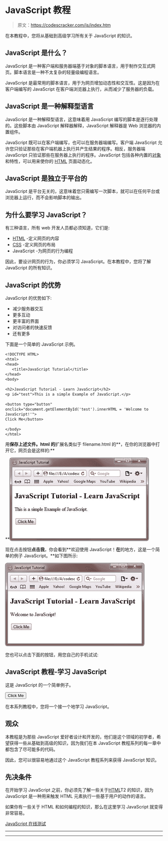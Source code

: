 # JavaScript 教程

> 原文：<https://codescracker.com/js/index.htm>

在本教程中，您将从基础到高级学习所有关于 JavaScript 的知识。

## JavaScript 是什么？

JavaScript 是一种客户端和服务器端基于对象的脚本语言，用于制作交互式网页。脚本语言是一种不太复杂的轻量级编程语言。

JavaScript 是最常用的脚本语言，用于为网页增加动态性和交互性。这是因为在客户端编写的 JavaScript 在客户端浏览器上执行，从而减少了服务器的负载。

## JavaScript 是一种解释型语言

JavaScript 是一种解释型语言，这意味着用 JavaScript 编写的脚本是逐行处理的。这些脚本由 JavaScript 解释器解释，JavaScript 解释器是 Web 浏览器的内置组件。

JavaScript 既可以在客户端编写，也可以在服务器端编写。客户端 JavaScript 允许您只验证那些在客户端机器上执行并产生结果的程序。相反，服务器端 JavaScript 只验证那些在服务器上执行的程序。JavaScript 包括各种内置的[对象](/js/js-objects.htm)和特性，可以用来使你的 [HTML](/html/index.htm) 页面动态化。

## JavaScript 是独立于平台的

JavaScript 是平台无关的，这意味着您只需编写一次脚本，就可以在任何平台或浏览器上运行，而不会影响脚本的输出。

## 为什么要学习 JavaScript？

有三种语言，所有 web 开发人员都必须知道，它们是:

*   [HTML](/html/index.htm) -定义网页的内容
*   [CSS](/css/index.htm) -定义网页的布局
*   JavaScript -为网页的行为编程

因此，要设计网页的行为，你必须学习 JavaScript。在本教程中，您将了解 JavaScript 的所有知识。

## JavaScript 的优势

JavaScript 的优势如下:

*   减少服务器交互
*   更多互动
*   更丰富的界面
*   对访问者的快速反馈
*   还有更多

下面是一个简单的 JavaScript 示例。

```
<!DOCTYPE HTML>
<html>
<head>
   <title>JavaScript Tutorial</title>
</head>
<body>

<h2>JavaScript Tutorial - Learn JavaScript</h2>
<p id="test">This is a simple Example of JavaScript.</p>

<button type="button"
onclick="document.getElementById('test').innerHTML = 'Welcome to JavaScript!'">
Click Me</button>

</body>
</html>
```

用**保存上述文件。html 的**扩展名类似于 filename.html 的**，在你的浏览器中打开它，网页会是这样的:**

**![javascript tutorial](img/9a03ab5eb3340b32823e2506b2cb9b06.png)

现在点击按钮**点击我**，你会看到**欢迎使用 JavaScript！**在**的地方，这是一个简单的例子 JavaScript。**如下图所示:

![learn javascript](img/b1113c98db49f379332ec91f9b58e0a3.png)

您也可以点击下面的按钮，用您自己的手机试试:

## JavaScript 教程-学习 JavaScript

这是 JavaScript 的一个简单例子。

<button type="button" onclick="document.getElementById('test').innerHTML = 'Welcome to JavaScript!'">Click Me</button>

在本系列教程中，您将一个接一个地学习 JavaScript。

## 观众

本教程是为那些 JavaScript 爱好者设计和开发的，他们是这个领域的初学者，希望获得一些从基础到高级的知识，因为我们在本 JavaScript 教程系列的每一章中都包含了尽可能多的代码。

因此，您可以很容易地通过这个 JavaScript 教程系列来获得 JavaScript 知识。

## 先决条件

在开始学习 JavaScript 之前，你必须先了解一些关于[HTML](/html/index.htm)T2 的知识，因为 JavaScript 是一种用来触发 HTML 元素执行一些基于用户的动作的语言。

如果你有一些关于 HTML 和如何编程的知识，那么在这里学习 JavaScript 就变得非常容易。

[JavaScript 在线测试](/exam/showtest.php?subid=6)

* * *

* * ***